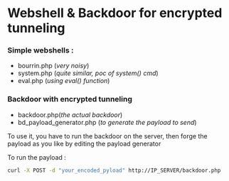 # Webshell & Backdoor for encrypted tunneling

### Simple webshells :
 - bourrin.php (*very noisy*)
 - system.php (*quite similar, poc of system() cmd*)
 - eval.php (*using eval() function*)

### Backdoor with encrypted tunneling

 - backdoor.php(*the actual backdoor*)
 - bd_payload_generator.php (*to generate the payload to send*)

To use it, you have to run the backdoor on the server, then forge the payload as you like by editing the payload generator

To run the payload :
```bash
curl -X POST -d "your_encoded_pyload" http://IP_SERVER/backdoor.php
```
